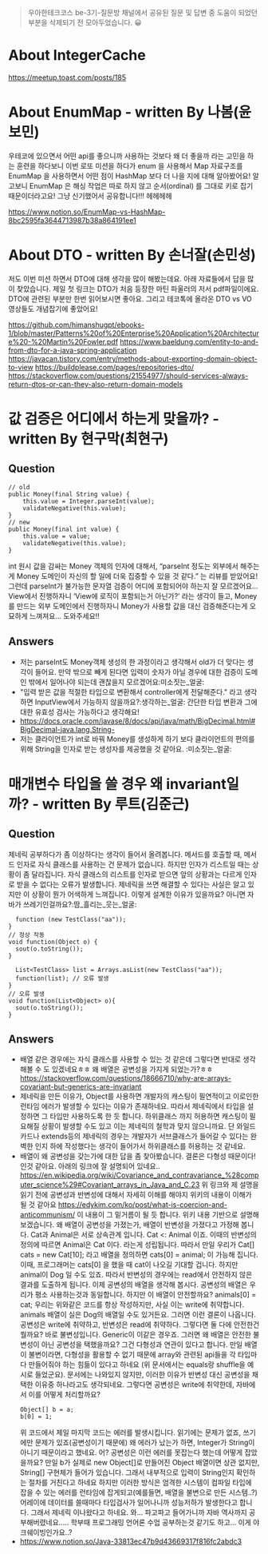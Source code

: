 > 우아한테크코스 be-3기-질문방 채널에서 공유된 질문 및 답변 중 도움이 되었던 부분을 삭제되기 전 모아두었습니다. 😀


# About IntegerCache
https://meetup.toast.com/posts/185

# About EnumMap - written By 나봄(윤보민)
우테코에 있으면서 어떤 api를 좋으니까 사용하는 것보다 왜 더 좋을까 라는 고민을 하는 훈련을 하다보니
이번 로또 미션을 하다가 enum 을 사용해서 Map 자료구조를 EnumMap 을 사용하면서 어떤 점이 HashMap 보다 더 나을 지에 대해 알아봤어요!
알고보니 EnumMap 은 해싱 작업은 따로 하지 않고 순서(ordinal) 를 그대로 키로 잡기 때문이더라고요!  그냥 신기했어서 공유합니다!!! 헤헤헤헤

https://www.notion.so/EnumMap-vs-HashMap-8bc2595fa3644713987b38a864191ee1

# About DTO - written By 손너잘(손민성)
저도 이번 미션 하면서 DTO에 대해 생각을 많이 해봤는데요. 아래 자료들에서 답을 많이 찾았습니다.
제일 첫 링크는 DTO가 처음 등장한 마틴 파울러의 저서 pdf파일이에요. DTO에 관련된 부분만 한번 읽어보시면 좋아요.
그리고 테코톡에 올라온 DTO vs VO 영상들도 개념잡기에 좋았어요!

https://github.com/himanshugpt/ebooks-1/blob/master/Patterns%20of%20Enterprise%20Application%20Architecture%20-%20Martin%20Fowler.pdf
https://www.baeldung.com/entity-to-and-from-dto-for-a-java-spring-application
https://javacan.tistory.com/entry/methods-about-exporting-domain-object-to-view
https://buildplease.com/pages/repositories-dto/
https://stackoverflow.com/questions/21554977/should-services-always-return-dtos-or-can-they-also-return-domain-models

# 값 검증은 어디에서 하는게 맞을까? - written By 현구막(최현구)
## Question
```
// old
public Money(final String value) {
    this.value = Integer.parseInt(value);
    validateNegative(this.value);
}
// new
public Money(final int value) {
    this.value = value;
    validateNegative(this.value);
}
```
int 원시 값을 감싸는 Money 객체의 인자에 대해서, “parseInt 정도는 외부에서 해주는게 Money 도메인이 자신의 할 일에 더욱 집중할 수 있을 것 같다.” 는 리뷰를 받았어요! 그런데 parseInt가 불가능한 문자열 검증이 어디에 포함되어야 하는지 잘 모르겠어요…
View에서 진행하자니 ‘View에 로직이 포함되는거 아닌가?’ 라는 생각이 들고,
Money를 만드는 외부 도메인에서 진행하자니 Money가 사용할 값을 대신 검증해준다는게 오묘하게 느껴져요…
도와주세요!!

## Answers
- 저는 parseInt도 Money객체 생성의 한 과정이라고 생각해서 old가 더 맞다는 생각이 들어요. 만약 밖으로 빼게 된다면 입력이 숫자가 아닐 경우에 대한 검증이 도메인 밖에서 일어나야 되는데 괜찮을지 모르겠어요:미소짓는_얼굴:  
- "입력 받은 값을 적절한 타입으로 변환해서 controller에게 전달해준다." 라고 생각하면 InputView에서 가능하지 않을까요?:생각하는_얼굴: 간단한 타입 변환과 그에 대한 유효성 검사는 가능하다고 생각해요!
- https://docs.oracle.com/javase/8/docs/api/java/math/BigDecimal.html#BigDecimal-java.lang.String-
- 저는 클라이언트가 int로 바꿔 Money를 생성하게 하기 보다 클라이언트의 편의를 위해 String을 인자로 받는 생성자를 제공했을 것 같아요. :미소짓는_얼굴:


# 매개변수 타입을 쓸 경우 왜 invariant일 까? - written By 루트(김준근)
## Question
제네릭 공부하다가 좀 이상하다는 생각이 들어서 올려봅니다.  메서드를 호출할 때, 메서드 인자로 자식 클래스를 사용하는 건 문제가 없습니다. 하지만 인자가 리스트일 때는 상황이 좀 달라집니다. 자식 클래스의 리스트를 인자로 받으면 앞의 상황과는 다르게 인자로 받을 수 없다는 오류가 발생합니다.  제네릭을 쓰면 해결할 수 있다는 사실은 알고 있지만 이 상황이 뭔가 어색하게 느껴집니다. 이렇게 설계한 이유가 있을까요? 아니면 자바가 쓰레기인걸까요?:땀_흘리는_웃는_얼굴:
```
  function (new TestClass("aa"));
}
// 정상 작동
void function(Object o) {
  sout(o.toString());
}

  List<TestClass> list = Arrays.asList(new TestClass("aa"));
  function(list); // 오류 발생
}
// 오류 발생
void function(List<Object> o){
  sout(o.toString());
}
```
## Answers
- 배열 같은 경우에는 자식 클래스를 사용할 수 있는 것 같은데 그렇다면 반대로 생각해볼 수 도 있겠네요ㅎㅎ 왜 배열은 공변성을 가지게 되었는가?ㅎㅎ https://stackoverflow.com/questions/18666710/why-are-arrays-covariant-but-generics-are-invariant
- 제네릭을 만든 이유가, Object를 사용하면 개발자의 캐스팅이 필연적이고 이로인한 런타임 에러가 발생할 수 있다는 이유가 존재하네요. 따라서 제네릭에서 타입을 설정하면 그 타입만 사용하도록 한 듯 합니다. 하위클래스 까지 허용하면 캐스팅이 필요해질 상황이 발생할 수도 있고 이는 제네릭의 철학과 맞지 않으니까요. 단 와일드카드나 extends등의 제네릭의 경우는 개발자가 서브클래스가 들어갈 수 있다는 완벽한 인지 하에 작성했다는 생각이 들어가서 하위클래스를 허용하는 것 같네요.
- 배열이 왜 공변성을 갖는가에 대한 답을 좀 찾아봤습니다.
  결론은 다형성 때문이다!인것 같아요.
  아래의 링크에 잘 설명되어 있네요..
  https://en.wikipedia.org/wiki/Covariance_and_contravariance_%28computer_science%29#Covariant_arrays_in_Java_and_C.23
  위 링크와 제 설명을 읽기 전에 공변성과 반변성에 대해서 자세히 이해를 해야지 위키의 내용이 이해가 될 것 같아요
  https://edykim.com/ko/post/what-is-coercion-and-anticommunism/
  이 내용이 그 밑거름이 될 듯 합니다.
  위키 내용 기반으로 설명해 보겠습니다.
  왜 배열이 공변성을 가졌는가, 배열이 반변성을 가졌다고 가정해 봅니다. Cat과 Animal은 서로 상속관계 입니다. Cat <: Animal 이죠. 이때의 반변성의 정의에 따르면 Animal은 Cat 이다. 라는게 성립됩니다.
  따라서 만일 우리가 Cat[] cats = new Cat[10]; 라고 배열을 정의하면
  cats[0] = animal;
  이 가능해 집니다. 이때, 프로그래머는 cats[0] 을 했을 때 cat이 나오길 기대할 겁니다. 하지만 animal이 Dog 일 수도 있죠. 따라서 반변성의 경우에는 read에서 안전하지 않은 결과를 도출하게 됩니다.
  이제 공변성의 배열을 생각해 봅시다. 공변성의 배열은 우리가 평소 사용하는것과 동일합니다. 하지만 이 배열이 안전할까요? animals[0] = cat; 우리는 위와같은 코드를 항상 작성하지만, 사실 이는 write에 취약합니다. animals 배열이 실은 Dog의 배열일 수도 있거든요.
  그러면 이런 결론이 나옵니다.
  공변성은 write에 취약하고, 반변성은 read에 취약하다.
  그렇다면 둘 다에 안전한건 뭘까요?
  바로 불변성입니다. Generic이 이같은 경우죠.
  그러면 왜 배열은 안전한 불변성이 아닌 공변성을 택했을까요?
  그건 다형성과 연관이 있다고 합니다.
  만일 배열이 불변이라면, 다형성을 활용할 수 없기 때문에 array와 관련된 api들을 각 타입마다 만들어줘야 하는 힘듦이 있다고 하네요 (위 문서에서는 equals랑 shuffle을 예시로 들었군요). 문서에는 나와있지 않지만, 이러한 이유가 반변성 대신 공변성을 채택한 이유중 하나라고도 생각되네요.
  그렇다면 공변성은 write에 취약한데, 자바에서 이를 어떻게 처리할까요?
  ```String[] a = new String[1];
  Object[] b = a;
  b[0] = 1;
  ```
  위 코드에서 제일 마지막 코드는 에러를 발생시킵니다. 읽기에는 문제가 없죠, 쓰기에만 문제가 있죠(공변성이기 때문에)
  왜 에러가 났는가 하면, Integer가 String이 아니기 때문이라고 했네요. 어? 공변성은 이런 에러를 못잡는다 했는데 어떻게 잡았을까요?
  만일 b가 실제로 new Object[]로 만들어진 Object 배열이면 상관 없지만, String[] 구현체가 들어가 있습니다. 그래서 내부적으로 입력이 String인지 확인하는 절차를 거친다고 하네요
  하지만 이러한 방식은 엄격한 시스템이 컴파일 타입에 잡을 수 있는 에러를 런타임에 잡게되고(예를들면, 배열을 불변으로 만든 시스템..?) 어레이에 데이터를 쓸때마다 타입검사가 일어나니까 성능저하가 발생한다고 합니다. 그래서 제네릭 이나왔다고 하네요.
  와... 파고파고 들어가니까 자바 역사까지 공부해버렸네요..... 학부때 프로그래밍 언어론 수업 공부하는것 같기도 하고... 이게 야크쉐이빙인가요..? 
- https://www.notion.so/Java-33813ec47b9d43669317f816fc2abdc3 
